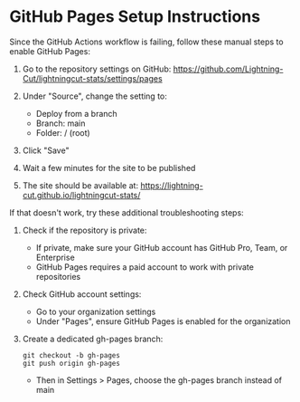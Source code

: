 # GitHub Pages Setup Instructions

Since the GitHub Actions workflow is failing, follow these manual steps to enable GitHub Pages:

1. Go to the repository settings on GitHub:
   https://github.com/Lightning-Cut/lightningcut-stats/settings/pages

2. Under "Source", change the setting to:
   - Deploy from a branch
   - Branch: main
   - Folder: / (root)

3. Click "Save"

4. Wait a few minutes for the site to be published

5. The site should be available at:
   https://lightning-cut.github.io/lightningcut-stats/

If that doesn't work, try these additional troubleshooting steps:

1. Check if the repository is private:
   - If private, make sure your GitHub account has GitHub Pro, Team, or Enterprise
   - GitHub Pages requires a paid account to work with private repositories

2. Check GitHub account settings:
   - Go to your organization settings
   - Under "Pages", ensure GitHub Pages is enabled for the organization

3. Create a dedicated gh-pages branch:
   ```
   git checkout -b gh-pages
   git push origin gh-pages
   ```
   - Then in Settings > Pages, choose the gh-pages branch instead of main